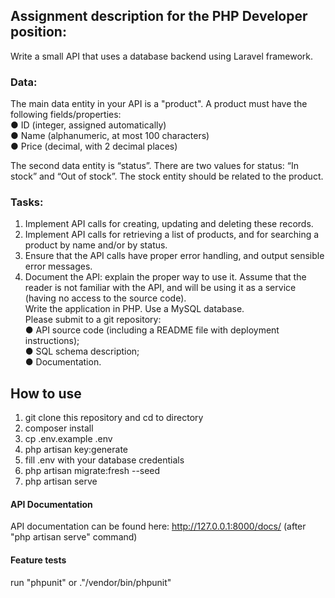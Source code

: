 ## Assignment description for the PHP Developer position:
Write a small API that uses a database backend using Laravel framework.

### Data:

The main data entity in your API is a "product". A product must have the following
fields/properties:  
● ID (integer, assigned automatically)  
● Name (alphanumeric, at most 100 characters)  
● Price (decimal, with 2 decimal places)  

The second data entity is “status”. There are two values for status: “In stock” and
“Out of stock”. The stock entity should be related to the product.

### Tasks:
1. Implement API calls for creating, updating and deleting these records.
2. Implement API calls for retrieving a list of products, and for searching a product by
name and/or by status.
3. Ensure that the API calls have proper error handling, and output sensible error
messages.
4. Document the API: explain the proper way to use it. Assume that the reader is not
familiar with the API, and will be using it as a service (having no access to the source
code).  
Write the application in PHP. Use a MySQL database.  
Please submit to a git repository:  
● API source code (including a README file with deployment instructions);  
● SQL schema description;  
● Documentation.  

## How to use
1. git clone this repository and cd to directory
2. composer install
3. cp .env.example .env
4. php artisan key:generate
5. fill .env with your database credentials
6. php artisan migrate:fresh --seed
7. php artisan serve


#### API Documentation
API documentation can be found here: http://127.0.0.1:8000/docs/ (after "php artisan serve" command)

#### Feature tests
run "phpunit" or 
."/vendor/bin/phpunit"
